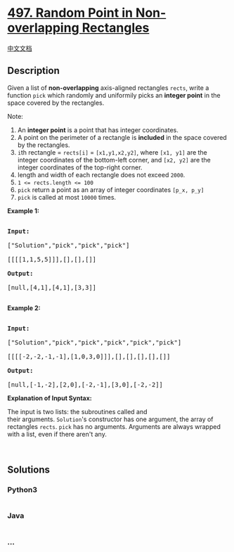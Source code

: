 # [497. Random Point in Non-overlapping Rectangles](https://leetcode.com/problems/random-point-in-non-overlapping-rectangles)

[中文文档](/solution/0400-0499/0497.Random%20Point%20in%20Non-overlapping%20Rectangles/README.md)

## Description

<p>Given a list of <strong>non-overlapping</strong>&nbsp;axis-aligned rectangles <code>rects</code>, write a function <code>pick</code> which randomly and uniformily picks an <strong>integer point</strong> in the space&nbsp;covered by the rectangles.</p>

<p>Note:</p>

<ol>
    <li>An <strong>integer point</strong>&nbsp;is a point that has integer coordinates.&nbsp;</li>
    <li>A point&nbsp;on the perimeter&nbsp;of a rectangle is&nbsp;<strong>included</strong> in the space covered by the rectangles.&nbsp;</li>
    <li><code>i</code>th rectangle = <code>rects[i]</code> =&nbsp;<code>[x1,y1,x2,y2]</code>, where <code>[x1, y1]</code>&nbsp;are the integer coordinates of the bottom-left corner, and <code>[x2, y2]</code>&nbsp;are the integer coordinates of the top-right corner.</li>
    <li>length and width of each rectangle does not exceed <code>2000</code>.</li>
    <li><code>1 &lt;= rects.length&nbsp;&lt;= 100</code></li>
    <li><code>pick</code> return a point as an array of integer coordinates&nbsp;<code>[p_x, p_y]</code></li>
    <li><code>pick</code> is called at most <code>10000</code>&nbsp;times.</li>
</ol>

<div>

<p><strong>Example 1:</strong></p>

<pre>

<strong>Input: 

</strong><span id="example-input-1-1">[&quot;Solution&quot;,&quot;pick&quot;,&quot;pick&quot;,&quot;pick&quot;]

</span><span id="example-input-1-2">[[[[1,1,5,5]]],[],[],[]]</span>

<strong>Output: 

</strong><span id="example-output-1">[null,[4,1],[4,1],[3,3]]</span>

</pre>

<div>

<p><strong>Example 2:</strong></p>

<pre>

<strong>Input: 

</strong><span id="example-input-2-1">[&quot;Solution&quot;,&quot;pick&quot;,&quot;pick&quot;,&quot;pick&quot;,&quot;pick&quot;,&quot;pick&quot;]

</span><span id="example-input-2-2">[[[[-2,-2,-1,-1],[1,0,3,0]]],[],[],[],[],[]]</span>

<strong>Output: 

</strong><span id="example-output-2">[null,[-1,-2],[2,0],[-2,-1],[3,0],[-2,-2]]</span></pre>

</div>

<div>

<p><strong>Explanation of Input Syntax:</strong></p>

<p>The input is two lists:&nbsp;the subroutines called&nbsp;and their&nbsp;arguments.&nbsp;<code>Solution</code>&#39;s&nbsp;constructor has one argument, the array of rectangles <code>rects</code>. <code>pick</code>&nbsp;has no arguments.&nbsp;Arguments&nbsp;are&nbsp;always wrapped with a list, even if there aren&#39;t any.</p>

</div>

</div>

<div>

<div>&nbsp;</div>

</div>

## Solutions

<!-- tabs:start -->

### **Python3**

```python

```

### **Java**

```java

```

### **...**

```

```

<!-- tabs:end -->
